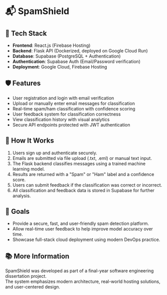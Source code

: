 # 📬 SpamShield

## 🚀 Tech Stack

- **Frontend**: React.js (Firebase Hosting)
- **Backend**: Flask API (Dockerized, deployed on Google Cloud Run)
- **Database**: Supabase (PostgreSQL + Authentication)
- **Authentication**: Supabase Auth (Email/Password verification)
- **Deployment**: Google Cloud, Firebase Hosting

## 🛡️ Features

- User registration and login with email verification
- Upload or manually enter email messages for classification
- Real-time spam/ham classification with confidence scoring
- User feedback system for classification correctness
- View classification history with visual analytics
- Secure API endpoints protected with JWT authentication

## 🧠 How It Works

1. Users sign up and authenticate securely.
2. Emails are submitted via file upload (.txt, .eml) or manual text input.
3. The Flask backend classifies messages using a trained machine learning model.
4. Results are returned with a "Spam" or "Ham" label and a confidence score.
5. Users can submit feedback if the classification was correct or incorrect.
6. All classification and feedback data is stored in Supabase for further analysis.

## 🎯 Goals

- Provide a secure, fast, and user-friendly spam detection platform.
- Allow real-time user feedback to help improve model accuracy over time.
- Showcase full-stack cloud deployment using modern DevOps practice.

## 📚 More Information

SpamShield was developed as part of a final-year software engineering dissertation project.  
The system emphasizes modern architecture, real-world hosting solutions, and user-centered design.

